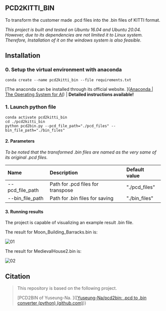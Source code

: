 ## PCD2KITTI_BIN ##

To transform the customer made .pcd files into the .bin files of KITTI format.

*This project is built and tested on Ubuntu 16.04 and Ubuntu 20.04. However, due to its dependencies are not limited it to Linux system. Therefore, Installation of it on the windows system is also feasible.*

## Installation ##
### 0. Setup the virtual environment with anaconda ###

```
conda create --name pcd2kitti_bin --file requirements.txt
```

[The anaconda can be installed through its official website. ]([Anaconda | The Operating System for AI](https://www.anaconda.com/)) | **Detailed  instructions available!**

### 1. Launch python file ###

```
conda activate pcd2kitti_bin
cd ./pcd2kitti_bin
python pcd2bin.py --pcd_file_path="./pcd_files" --bin_file_path="./bin_files"
```

#### 2. Parameters ####

*To be noted that the transformed .bin files are named as the very same of its original .pcd files.*

|Name|Description|Default value|
|:---|:---|:---|
|--pcd_file_path|Path for .pcd files for transpose|"./pcd_files"|
|--bin_file_path|Path for .bin files for saving|"./bin_files"|

#### 3. Running results

The project is capable of visualizing an example result .bin file.

The result for Moon_Building_Barracks.bin is:

![01](pcd2kitti_bin/figs/01.png)

The result for MedievalHouse2.bin is:

![02](pcd2kitti_bin/figs/02.png)

## Citation

> This repository is based on the following project.
>
> [PCD2BIN of Yuseung-Na. ]([[Yuseung-Na/pcd2bin: .pcd to .bin converter (python) (github.com)](https://github.com/Yuseung-Na/pcd2bin))) 
